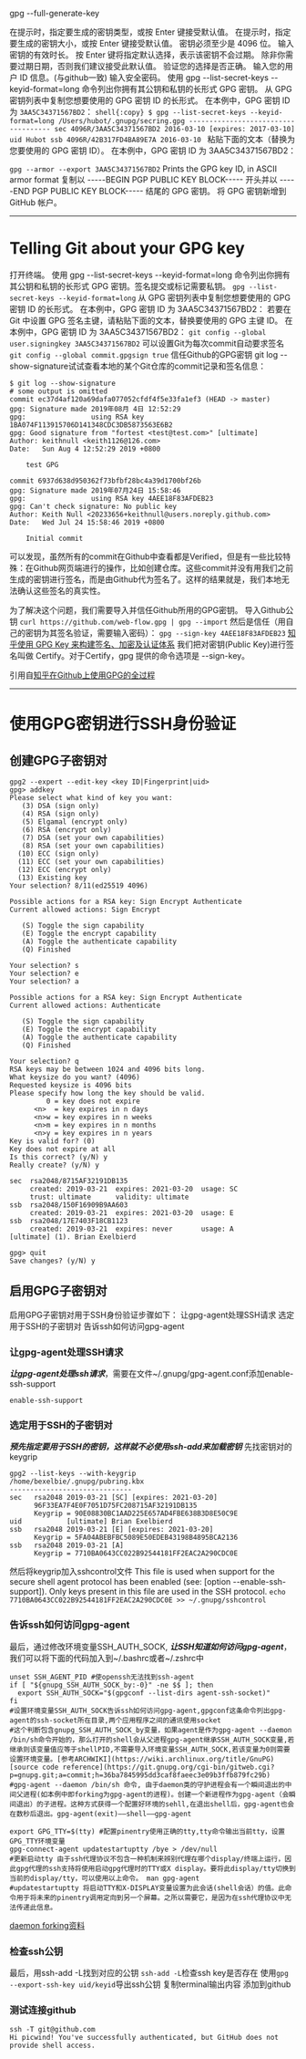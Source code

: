 gpg --full-generate-key

在提示时，指定要生成的密钥类型，或按 Enter 键接受默认值。
在提示时，指定要生成的密钥大小，或按 Enter 键接受默认值。 密钥必须至少是 4096 位。
输入密钥的有效时长。 按 Enter 键将指定默认选择，表示该密钥不会过期。 除非你需要过期日期，否则我们建议接受此默认值。
验证您的选择是否正确。
输入您的用户 ID 信息。(与github一致)
输入安全密码。
使用 gpg --list-secret-keys --keyid-format=long 命令列出你拥有其公钥和私钥的长形式 GPG 密钥。
从 GPG 密钥列表中复制您想要使用的 GPG 密钥 ID 的长形式。 在本例中，GPG 密钥 ID 为 `3AA5C34371567BD2`： ```shell{:copy} $ gpg --list-secret-keys --keyid-format=long /Users/hubot/.gnupg/secring.gpg ------------------------------------ sec 4096R/3AA5C34371567BD2 2016-03-10 [expires: 2017-03-10] uid Hubot ssb 4096R/42B317FD4BA89E7A 2016-03-10 ```
粘贴下面的文本（替换为您要使用的 GPG 密钥 ID）。 在本例中，GPG 密钥 ID 为 3AA5C34371567BD2：

`gpg --armor --export 3AA5C34371567BD2`
Prints the GPG key ID, in ASCII armor format
复制以 -----BEGIN PGP PUBLIC KEY BLOCK----- 开头并以 -----END PGP PUBLIC KEY BLOCK----- 结尾的 GPG 密钥。
将 GPG 密钥新增到 GitHub 帐户。
***
# Telling Git about your GPG key
打开终端。
使用 gpg --list-secret-keys --keyid-format=long 命令列出你拥有其公钥和私钥的长形式 GPG 密钥。签名提交或标记需要私钥。
`gpg --list-secret-keys --keyid-format=long`
从 GPG 密钥列表中复制您想要使用的 GPG 密钥 ID 的长形式。 在本例中，GPG 密钥 ID 为 3AA5C34371567BD2：
若要在 Git 中设置 GPG 签名主键，请粘贴下面的文本，替换要使用的 GPG 主键 ID。 在本例中，GPG 密钥 ID 为 3AA5C34371567BD2：
`git config --global user.signingkey 3AA5C34371567BD2`
可以设置Git为每次commit自动要求签名
`git config --global commit.gpgsign true`
信任Github的GPG密钥
git log --show-signature试试查看本地的某个Git仓库的commit记录和签名信息：
```
$ git log --show-signature
# some output is omitted
commit ec37d4af120a69dafa077052cfdf4f5e33fa1ef3 (HEAD -> master)
gpg: Signature made 2019年08月 4日 12:52:29
gpg:                using RSA key 1BA074F113915706D141348CDC3DB5873563E6B2
gpg: Good signature from "fortest <test@test.com>" [ultimate]
Author: keithnull <keith1126@126.com>
Date:   Sun Aug 4 12:52:29 2019 +0800

    test GPG

commit 6937d638d950362f73bfbf28bc4a39d1700bf26b
gpg: Signature made 2019年07月24日 15:58:46
gpg:                using RSA key 4AEE18F83AFDEB23
gpg: Can't check signature: No public key
Author: Keith Null <20233656+keithnull@users.noreply.github.com>
Date:   Wed Jul 24 15:58:46 2019 +0800

    Initial commit
```
可以发现，虽然所有的commit在Github中查看都是Verified，但是有一些比较特殊：在Github网页端进行的操作，比如创建仓库。这些commit并没有用我们之前生成的密钥进行签名，而是由Github代为签名了。这样的结果就是，我们本地无法确认这些签名的真实性。

为了解决这个问题，我们需要导入并信任Github所用的GPG密钥。
导入Github公钥
`curl https://github.com/web-flow.gpg | gpg --import`
然后是信任（用自己的密钥为其签名验证，需要输入密码）：
```gpg --sign-key 4AEE18F83AFDEB23```
[知乎使用 GPG Key 来构建签名、加密及认证体系](https://zhuanlan.zhihu.com/p/481900853)
我们把对密钥(Public Key)进行签名叫做 Certify。对于Certify，gpg 提供的命令选项是 --sign-key。





引用自[知乎在Github上使用GPG的全过程](https://zhuanlan.zhihu.com/p/76861431)

***
# 使用GPG密钥进行SSH身份验证
## 创建GPG子密钥对
```
gpg2 --expert --edit-key <key ID|Fingerprint|uid>
gpg> addkey
Please select what kind of key you want:
   (3) DSA (sign only)
   (4) RSA (sign only)
   (5) Elgamal (encrypt only)
   (6) RSA (encrypt only)
   (7) DSA (set your own capabilities)
   (8) RSA (set your own capabilities)
  (10) ECC (sign only)
  (11) ECC (set your own capabilities)
  (12) ECC (encrypt only)
  (13) Existing key
Your selection? 8/11(ed25519 4096)

Possible actions for a RSA key: Sign Encrypt Authenticate
Current allowed actions: Sign Encrypt

   (S) Toggle the sign capability
   (E) Toggle the encrypt capability
   (A) Toggle the authenticate capability
   (Q) Finished

Your selection? s
Your selection? e
Your selection? a

Possible actions for a RSA key: Sign Encrypt Authenticate
Current allowed actions: Authenticate

   (S) Toggle the sign capability
   (E) Toggle the encrypt capability
   (A) Toggle the authenticate capability
   (Q) Finished

Your selection? q
RSA keys may be between 1024 and 4096 bits long.
What keysize do you want? (4096)
Requested keysize is 4096 bits
Please specify how long the key should be valid.
         0 = key does not expire
      <n>  = key expires in n days
      <n>w = key expires in n weeks
      <n>m = key expires in n months
      <n>y = key expires in n years
Key is valid for? (0)
Key does not expire at all
Is this correct? (y/N) y
Really create? (y/N) y

sec  rsa2048/8715AF32191DB135
     created: 2019-03-21  expires: 2021-03-20  usage: SC  
     trust: ultimate      validity: ultimate
ssb  rsa2048/150F16909B9AA603
     created: 2019-03-21  expires: 2021-03-20  usage: E  
ssb  rsa2048/17E7403F18CB1123
     created: 2019-03-21  expires: never       usage: A  
[ultimate] (1). Brian Exelbierd

gpg> quit
Save changes? (y/N) y
```
## 启用GPG子密钥对
启用GPG子密钥对用于SSH身份验证步骤如下：
让gpg-agent处理SSH请求
选定用于SSH的子密钥对
告诉ssh如何访问gpg-agent
### 让gpg-agent处理SSH请求
***让gpg-agent处理ssh请求***，需要在文件~/.gnupg/gpg-agent.conf添加enable-ssh-support
```
enable-ssh-support
```
### 选定用于SSH的子密钥对
***预先指定要用于SSH的密钥，这样就不必使用ssh-add来加载密钥***
先找密钥对的keygrip
```
gpg2 --list-keys --with-keygrip
/home/bexelbie/.gnupg/pubring.kbx
------------------------------
sec   rsa2048 2019-03-21 [SC] [expires: 2021-03-20]
      96F33EA7F4E0F7051D75FC208715AF32191DB135
      Keygrip = 90E08830BC1AAD225E657AD4FBE638B3D8E50C9E
uid           [ultimate] Brian Exelbierd
ssb   rsa2048 2019-03-21 [E] [expires: 2021-03-20]
      Keygrip = 5FA04ABEBFBC5089E50EDEB43198B4895BCA2136
ssb   rsa2048 2019-03-21 [A]
      Keygrip = 7710BA0643CC022B92544181FF2EAC2A290CDC0E
```
然后将keygrip加入sshcontrol文件 This file is used when support for the secure shell agent protocol has been enabled (see: [option --enable-ssh-support]). Only keys present in this file are used in the SSH protocol.
`echo 7710BA0643CC022B92544181FF2EAC2A290CDC0E >> ~/.gnupg/sshcontrol`
### 告诉ssh如何访问gpg-agent
最后，通过修改环境变量SSH_AUTH_SOCK, ***让SSH知道如何访问gpg-agent***，我们可以将下面的代码加入到~/.bashrc或者~/.zshrc中
```
unset SSH_AGENT_PID #使openssh无法找到ssh-agent
if [ "${gnupg_SSH_AUTH_SOCK_by:-0}" -ne $$ ]; then
  export SSH_AUTH_SOCK="$(gpgconf --list-dirs agent-ssh-socket)"
fi
#设置环境变量SSH_AUTH_SOCK告诉ssh如何访问gpg-agent,gpgconf这条命令列出gpg-agent的ssh-socket所在目录,两个应用程序之间的通讯使用socket
#这个判断包含gnupg_SSH_AUTH_SOCK_by变量，如果agent是作为gpg-agent --daemon /bin/sh命令开始的，那么打开的shell会从父进程gpg-agent继承SSH_AUTH_SOCK变量,若继承则该变量值应等于shellPID,不需要导入环境变量SSH_AUTH_SOCK,若该变量为0则需要设置环境变量。[参考ARCHWIKI](https://wiki.archlinux.org/title/GnuPG)[source code reference](https://git.gnupg.org/cgi-bin/gitweb.cgi?p=gnupg.git;a=commit;h=36ba7845995dd3caf8faeec3e09b3ffb879fc29b)
#gpg-agent --daemon /bin/sh 命令, 由于daemon类的守护进程会有一个瞬间退出的中间父进程(如本例中即forking为gpg-agent的进程)。创建一个新进程作为gpg-agent（会瞬间退出）的子进程。这种方式获得一个配置好环境的sehll,在退出shell后，gpg-agent也会在数秒后退出。gpg-agent(exit)——shell——gpg-agent

export GPG_TTY=$(tty) #配置pinentry使用正确的tty,tty命令输出当前tty，设置GPG_TTY环境变量
gpg-connect-agent updatestartuptty /bye > /dev/null
#更新启动tty 由于ssh代理协议不包含一种机制来辨别代理在哪个display/终端上运行，因此gpg代理的ssh支持将使用启动gpg代理时的TTY或X display。要将此display/tty切换到当前的display/tty，可以使用以上命令。 man gpg-agent
#updatestartuptty 将启动TTY和X-DISPLAY变量设置为此会话(shell会话）的值。此命令用于将未来的pinentry调用定向到另一个屏幕。之所以需要它，是因为在ssh代理协议中无法传递此信息。
```
[daemon forking资料](https://blog.csdn.net/icandoit_2014/article/details/121467310)
### 检查ssh公钥
最后，用ssh-add -L找到对应的公钥
`ssh-add -L`检查ssh key是否存在
使用`gpg --export-ssh-key uid/keyid`导出ssh公钥
复制terminal输出内容
添加到github


### 测试连接github
```
ssh -T git@github.com
Hi picwind! You've successfully authenticated, but GitHub does not provide shell access.
```

